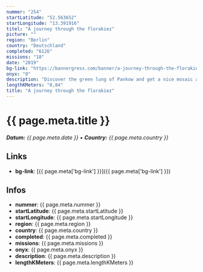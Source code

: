 ```yaml
---
nummer: "254"
startLatitude: "52.563652"
startLongitude: "13.391916"
titel: "A journey through the florakiez"
picture: ""
region: "Berlin"
country: "Deutschland"
completed: "6126"
missions: "18"
date: "2019"
bg-link: "https://bannergress.com/banner/a-journey-through-the-florakiez-ac90"
onyx: "0"
description: "Discover the green lung of Pankow and get a nice mosaic as a reminder. All missions are hack only."
lengthKMeters: "8,84"
title: "A journey through the florakiez"
---
```


# {{ page.meta.title }}
_**Datum:** {{ page.meta.date }} • **Country:** {{ page.meta.country }}_

## Links
- **bg-link**: [{{ page.meta['bg-link'] }}]({{ page.meta['bg-link'] }})

## Infos
- **nummer**: {{ page.meta.nummer }}
- **startLatitude**: {{ page.meta.startLatitude }}
- **startLongitude**: {{ page.meta.startLongitude }}
- **region**: {{ page.meta.region }}
- **country**: {{ page.meta.country }}
- **completed**: {{ page.meta.completed }}
- **missions**: {{ page.meta.missions }}
- **onyx**: {{ page.meta.onyx }}
- **description**: {{ page.meta.description }}
- **lengthKMeters**: {{ page.meta.lengthKMeters }}

